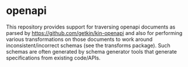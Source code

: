 # openapi

This repository provides support for traversing openapi documents as parsed
by https://github.com/getkin/kin-openapi and also for performing various
transformations on those documents to work around inconsistent/incorrect
schemas (see the transforms package). Such schemas are often generated
by schema generator tools that generate specifications from existing
code/APIs.
